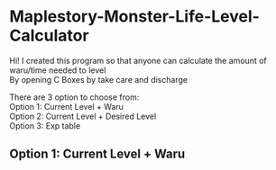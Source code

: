 # Maplestory-Monster-Life-Level-Calculator
Hi! I created this program so that anyone can calculate the amount of waru/time needed to level<br/>
By opening C Boxes  by take care and discharge<br/>

There are 3 option to choose from:<br/>
Option 1: Current Level + Waru<br/>
Option 2: Current Level + Desired Level<br/>
Option 3: Exp table<br/>

## Option 1: Current Level + Waru
